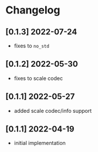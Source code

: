# Changelog

## [0.1.3] 2022-07-24
- fixes to `no_std`

## [0.1.2] 2022-05-30
- fixes to scale codec

## [0.1.1] 2022-05-27
- added scale codec/info support

## [0.1.1] 2022-04-19
- initial implementation
